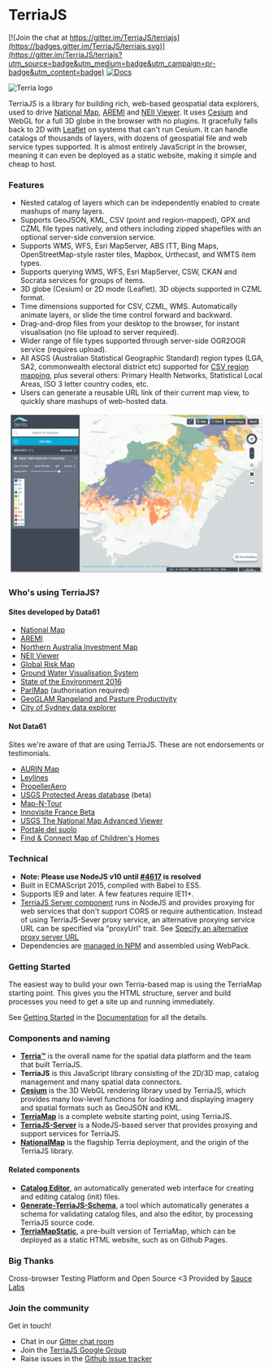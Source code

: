 
TerriaJS
============

[![Join the chat at https://gitter.im/TerriaJS/terriajs](https://badges.gitter.im/TerriaJS/terriajs.svg)](https://gitter.im/TerriaJS/terriajs?utm_source=badge&utm_medium=badge&utm_campaign=pr-badge&utm_content=badge) [![Docs](https://img.shields.io/badge/docs-online-blue.svg)](https://docs.terria.io/)

![Terria logo](terria-logo.png "Terria logo")

TerriaJS is a library for building rich, web-based geospatial data explorers, used to drive [National Map](http://nationalmap.gov.au), [AREMI](http://nationalmap.gov.au/renewables) and [NEII Viewer](http://neii.gov.au/viewer/).  It uses [Cesium](https://cesiumjs.org) and WebGL for a full 3D globe in the browser with no plugins.  It gracefully falls back to 2D with [Leaflet](http://leafletjs.com/) on systems that can't run Cesium. It can handle catalogs of thousands of layers, with dozens of geospatial file and web service types supported. It is almost entirely JavaScript in the browser, meaning it can even be deployed as a static website, making it simple and cheap to host.

### Features

* Nested catalog of layers which can be independently enabled to create mashups of many layers.
* Supports GeoJSON, KML, CSV (point and region-mapped), GPX and CZML file types natively, and others including zipped shapefiles with an optional server-side conversion service.
* Supports WMS, WFS, Esri MapServer, ABS ITT, Bing Maps, OpenStreetMap-style raster tiles, Mapbox, Urthecast, and WMTS item types.
* Supports querying WMS, WFS, Esri MapServer, CSW, CKAN and Socrata services for groups of items.
* 3D globe (Cesium) or 2D mode (Leaflet). 3D objects supported in CZML format.
* Time dimensions supported for CSV, CZML, WMS. Automatically animate layers, or slide the time control forward and backward.
* Drag-and-drop files from your desktop to the browser, for instant visualisation (no file upload to server required).
* Wider range of file types supported through server-side OGR2OGR service (requires upload).
* All ASGS (Australian Statistical Geographic Standard) region types (LGA, SA2, commonwealth electoral district etc) supported for [CSV region mapping](https://github.com/TerriaJS/nationalmap/wiki/csv-geo-au), plus several others: Primary Health Networks, Statistical Local Areas, ISO 3 letter country codes, etc.
* Users can generate a reusable URL link of their current map view, to quickly share mashups of web-hosted data.

![Terria screenshot](terria-screenshot.png "Terria screenshot")

### Who's using TerriaJS?

#### Sites developed by Data61

* [National Map](http://nationalmap.gov.au)
* [AREMI](http://nationalmap.gov.au/renewables)
* [Northern Australia Investment Map](http://nationalmap.gov.au/northernaustralia)
* [NEII Viewer](http://neii.org.au/viewer)
* [Global Risk Map](http://globalriskmap.nicta.com.au)
* [Ground Water Visualisation System](https://groundwater.data61.csiro.au)
* [State of the Environment 2016](https://soe.terria.io/)
* [ParlMap](http://parlmap.terria.io/) (authorisation required)
* [GeoGLAM Rangeland and Pasture Productivity](http://map.geo-rapp.org/)
* [City of Sydney data explorer](http://data.cityofsydney.nsw.gov.au/map)

#### Not Data61

Sites we're aware of that are using TerriaJS. These are not endorsements or testimonials.

* [AURIN Map](http://map.aurin.org.au/)
* [Leylines](http://maps.leylines.ch/)
* [PropellerAero](http://www.propelleraero.com/)
* [USGS Protected Areas database](https://maps.usgs.gov/beta/padus/) (beta)
* [Map-N-Tour](http://mapntour.squarespace.com/news/?tag=3D+Map+Platforms)
* [Innovisite France Beta](http://www.innovisite.com/map/france/)
* [USGS The National Map Advanced Viewer](https://viewer.nationalmap.gov/advanced/terriajs-usgs/)
* [Portale del suolo](http://www.sardegnaportalesuolo.it/webgis/)
* [Find & Connect Map of Children's Homes](https://map.findandconnect.gov.au/)

### Technical

* **Note: Please use NodeJS v10 until [#4617](https://github.com/TerriaJS/terriajs/issues/4617) is resolved**
* Built in ECMAScript 2015, compiled with Babel to ES5.
* Supports IE9 and later. A few features require IE11+.
* [TerriaJS Server component](https://github.com/TerriajS/TerriaJS-Server) runs in NodeJS and provides proxying for web services that don't support CORS or require authentication. Instead of using TerriaJS-Sever proxy service, an alternative proxying service URL can be specified via "proxyUrl" trait. See [Specify an alternative proxy server URL](/doc/connecting-to-data/cross-origin-resource-sharing.md)
* Dependencies are [managed in NPM](https://www.npmjs.com/~terria) and assembled using WebPack.

### Getting Started ###

The easiest way to build your own Terria-based map is using the TerriaMap starting point. This gives you the HTML structure, server and build processes you need to get a site up and running immediately.

See [Getting Started](http://terria.io/Documentation/guide/getting-started/) in the [Documentation](http://terria.io/Documentation/guide/) for all the details.

### Components and naming

* **[Terria™](http://terria.io)** is the overall name for the spatial data platform and the team that built TerriaJS.
* **TerriaJS** is this JavaScript library consisting of the 2D/3D map, catalog management and many spatial data connectors.
* **[Cesium](https://github.com/TerriaJS/Cesium)** is the 3D WebGL rendering library used by TerriaJS, which provides many low-level functions for loading and displaying imagery and spatial formats such as GeoJSON and KML.
* **[TerriaMap](https://github.com/TerriaJS/TerriaMap)** is a complete website starting point, using TerriaJS.
* **[TerriaJS-Server](https://github.com/TerriaJS/TerriaJS-Server)** is a NodeJS-based server that provides proxying and support services for TerriaJS.
* **[NationalMap](https://github.com/NICTA/NationalMap)** is the flagship Terria deployment, and the origin of the TerriaJS library.

#### Related components

* **[Catalog Editor](https://github.com/TerriaJS/catalog-editor)**, an automatically generated web interface for creating and editing catalog (init) files.
* **[Generate-TerriaJS-Schema](https://github.com/TerriaJS/generate-terriajs-schema)**, a tool which automatically generates a schema for validating catalog files, and also the editor, by processing TerriaJS source code.
* **[TerriaMapStatic](https://github.com/terriajs/terriamapstatic)**, a pre-built version of TerriaMap, which can be deployed as a static HTML website, such as on Github Pages.

### Big Thanks

Cross-browser Testing Platform and Open Source <3 Provided by [Sauce Labs](https://saucelabs.com)

### Join the community

Get in touch!

* Chat in our [Gitter chat room](https://gitter.im/TerriaJS/terriajs)
* Join the [TerriaJS Google Group](https://groups.google.com/forum/#!forum/terriajs)
* Raise issues in the [Github issue tracker](https://github.com/TerriaJS/terriajs/issues/new)
